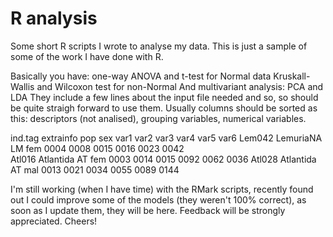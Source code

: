 # R analysis
Some short R scripts I wrote to analyse my data.
This is just a sample of some of the work I have done with R.

Basically you have:
one-way ANOVA and t-test for Normal data
Kruskall-Wallis and Wilcoxon test for non-Normal
And multivariant analysis: PCA and LDA
They include a few lines about the input file needed and so, so should be quite straigh forward to use them.
Usually columns should be sorted as this: descriptors (not analised), grouping variables, numerical variables.

  ind.tag   extrainfo   pop   sex   var1    var2    var3    var4    var5    var6
  Lem042    LemuriaNA   LM    fem   0004    0008    0015    0016    0023    0042  
  Atl016    Atlantida   AT    fem   0003    0014    0015    0092    0062    0036
  Atl028    Atlantida   AT    mal   0013    0021    0034    0055    0089    0144

I'm still working (when I have time) with the RMark scripts, recently found out I could improve some of the models (they weren't 100% correct), as soon as I update them, they will be here. Feedback will be strongly appreciated.
Cheers!
